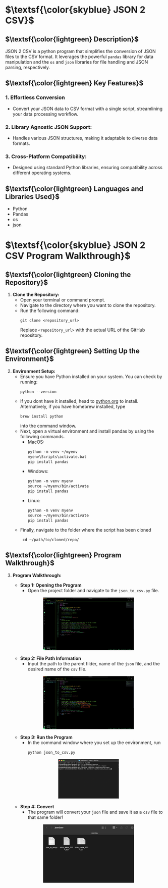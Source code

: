  # $\textsf{\color{skyblue} JSON 2 CSV}$

## $\textsf{\color{lightgreen} Description}$
JSON 2 CSV is a python program that simplifies the conversion of JSON files to the CSV format. It leverages the powerful `pandas` library for data manipulation and the `os` and `json` libraries for file handling and JSON parsing, respectively.

## $\textsf{\color{lightgreen} Key Features}$

### 1. Effortless Conversion
- Convert your JSON data to CSV format with a single script, streamlining your data processing workflow.

### 2. Library Agnostic JSON Support:
- Handles various JSON structures, making it adaptable to diverse data formats.

### 3. Cross-Platform Compatibility:
- Designed using standard Python libraries, ensuring compatibility across different operating systems.
  
## $\textsf{\color{lightgreen} Languages and Libraries Used}$
- Python
- Pandas
- os
- json

# $\textsf{\color{skyblue} JSON 2 CSV Program Walkthrough}$

## $\textsf{\color{lightgreen} Cloning the Repository}$

1. **Clone the Repository:**
   - Open your terminal or command prompt.
   - Navigate to the directory where you want to clone the repository.
   - Run the following command:
     ```
     git clone <repository_url>
     ```
     Replace `<repository_url>` with the actual URL of the GitHub repository.

## $\textsf{\color{lightgreen} Setting Up the Environment}$

2. **Environment Setup:**
   - Ensure you have Python installed on your system. You can check by running:
     ```
     python --version
     ```
   - If you dont have it installed, head to [python.org](python.org) to install. Alternatively, if you have homebrew installed, type
     ```
     brew install python
     ```
     into the command window.
   - Next, open a virtual environment and install pandas by using the following commands.
     <br/>
       - MacOS:
         ```
         python -m venv ~/myenv
         myenv\Scripts\activate.bat
         pip install pandas  
         ```
       - Windows:
         ```
         python -m venv myenv
         source ~/myenv/bin/activate
         pip install pandas  
         ```
       - Linux:
         ```
         python -m venv myenv
         source ~/myenv/bin/activate
         pip install pandas  
         ```
   - Finally, navigate to the folder where the script has been cloned
     ```
      cd ~/path/to/cloned/repo/
     ```

## $\textsf{\color{lightgreen} Program Walkthrough}$

3. **Program Walkthrough:**
   - **Step 1: Opening the Program**
     - Open the project folder and navigate to the `json_to_csv.py` file.
    <p align="center">
   <img src="ReadMe%20Images/step1.png" height="60%" width="60%" alt="Opening the Program"/>
   </p>

   - **Step 2: File Path Information**
     - Input the path to the parent filder, name of the `json` file, and the desired name of the `csv` file.
   <p align="center">
   <img src="ReadMe%20Images/step2.png" height="60%" width="60%" alt="Filling in File Path Information"/>
   </p>

   - **Step 3: Run the Program**
     - In the command window where you set up the environment, run
       ```
       python json_to_csv.py
       ```
   <p align="center">
   <img src="ReadMe%20Images/step3.png" height="40%" width="40%" display="inline-block" alt="Running the program"/>
   </p>

   - **Step 4: Convert**
     - The program will convert your `json` file and save it as a `csv` file to that same folder!
   <p align="center">
   <img src="ReadMe%20Images/step4.png" height="60%" width="60%" alt="Convert JSON to CSV"/>
   </p>



